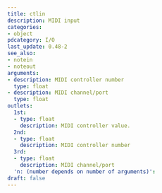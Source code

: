 ```yaml
---
title: ctlin
description: MIDI input
categories:
- object
pdcategory: I/O 
last_update: 0.48-2
see_also:
- notein
- noteout
arguments:
- description: MIDI controller number
  type: float
- description: MIDI channel/port
  type: float
outlets:
  1st:
  - type: float
    description: MIDI controller value.
  2nd:
  - type: float
    description: MIDI controller number
  3rd:
  - type: float
    description: MIDI channel/port
  'n: (number depends on number of arguments)':
draft: false
---
```


